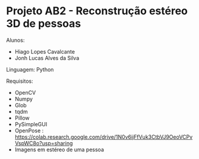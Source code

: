 # Projeto AB2 - Reconstrução estéreo 3D de pessoas

Alunos:
* Hiago Lopes Cavalcante
* Jonh Lucas Alves da Silva

Linguagem: Python

Requisitos: 

* OpenCV
* Numpy
* Glob
* tqdm
* Pillow
* PySimpleGUI
* OpenPose : https://colab.research.google.com/drive/1N0v6ijFfVuk3CtbVJ9OeoVCPvVspWC8o?usp=sharing
* Imagens em estéreo de uma pessoa



